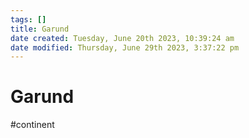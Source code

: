 ```yaml
---
tags: []
title: Garund
date created: Tuesday, June 20th 2023, 10:39:24 am
date modified: Thursday, June 29th 2023, 3:37:22 pm
---
```


# Garund

#continent
